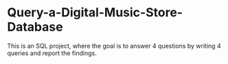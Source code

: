 # Query-a-Digital-Music-Store-Database
This is an SQL project, where the goal is to answer 4 questions by writing 4 queries and report the findings.
